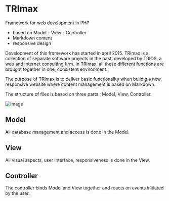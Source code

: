 # TRImax

Framework for web development in PHP 

- based on Model - View - Controller
- Markdown content
- responsive design

Development of this framework has started in april 2015. TRImax is a collection of separate software projects in the past, developed by TRIOS, a web and internet consulting firm. In TRImax, all these different functions are brought together in one, consistent environment. 

The purpose of TRImax is to deliver basic functionality when buildig a new, responsive website where content management is based on Markdown.

The structure of files is based on three parts : Model, View, Controller.

![image](http://upload.wikimedia.org/wikipedia/commons/b/b5/ModelViewControllerDiagram2.svg)

## Model

All database management and access is done in the Model.


## View

All visual aspects, user interface, responsiveness is done in the View.

## Controller 

The controller binds Model and View together and reacts on events initiated by the user. 
